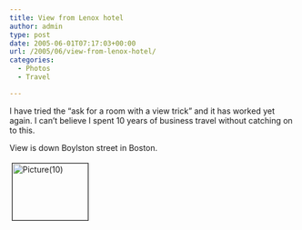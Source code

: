 ```yaml
---
title: View from Lenox hotel
author: admin
type: post
date: 2005-06-01T07:17:03+00:00
url: /2005/06/view-from-lenox-hotel/
categories:
  - Photos
  - Travel

---
```

I have tried the &#8220;ask for a room with a view trick&#8221; and it has worked yet again. I can&#8217;t believe I spent 10 years of business travel without catching on to this.

View is down Boylston street in Boston.

<a href="http://www.gbilder.com/blog/wp-content/Picture(10).jpg" onclick="window.open('http://www.gbilder.com/blog/wp-content/Picture(10).jpg','popup','width=320,height=240,scrollbars=no,resizable=yes,toolbar=no,directories=no,location=no,menubar=no,status=yes,left=0,top=0');return false"><img src="http://www.gbilder.com/blog/wp-content/Picture(10)-tm.jpg" height="100" width="133" border="1" hspace="4" vspace="4" alt="Picture(10)" /></a>
